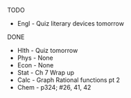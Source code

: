 TODO
- Engl - Quiz literary devices tomorrow

DONE
- Hlth - Quiz tomorrow
- Phys - None
- Econ - None
- Stat - Ch 7 Wrap up
- Calc - Graph Rational functions pt 2
- Chem - p324; #26, 41, 42

